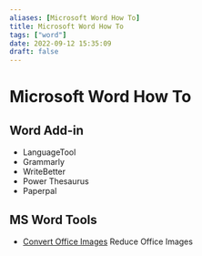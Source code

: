 ```yaml
---
aliases: [Microsoft Word How To]
title: Microsoft Word How To
tags: ["word"]
date: 2022-09-12 15:35:09
draft: false
---
```


# Microsoft Word How To

## Word Add-in

- LanguageTool
- Grammarly
- WriteBetter
- Power Thesaurus
- Paperpal


## MS Word Tools

- [Convert Office Images](https://convert-office.pics/) Reduce Office Images